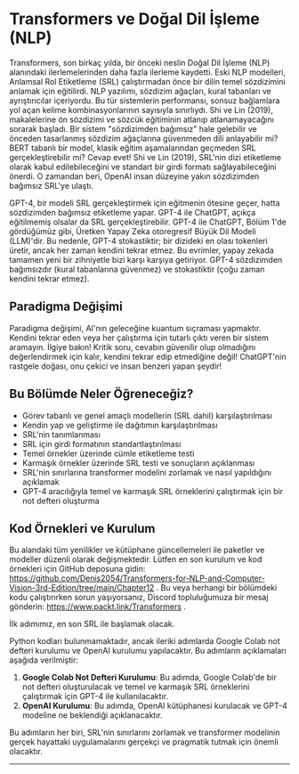 # Transformers ve Doğal Dil İşleme (NLP)

Transformers, son birkaç yılda, bir önceki neslin Doğal Dil İşleme (NLP) alanındaki ilerlemelerinden daha fazla ilerleme kaydetti. Eski NLP modelleri, Anlamsal Rol Etiketleme (SRL) çalıştırmadan önce bir dilin temel sözdizimini anlamak için eğitilirdi. NLP yazılımı, sözdizim ağaçları, kural tabanları ve ayrıştırıcılar içeriyordu. Bu tür sistemlerin performansı, sonsuz bağlamlara yol açan kelime kombinasyonlarının sayısıyla sınırlıydı. Shi ve Lin (2019), makalelerine ön sözdizimi ve sözcük eğitiminin atlanıp atlanamayacağını sorarak başladı. Bir sistem "sözdizimden bağımsız" hale gelebilir ve önceden tasarlanmış sözdizim ağaçlarına güvenmeden dili anlayabilir mi? BERT tabanlı bir model, klasik eğitim aşamalarından geçmeden SRL gerçekleştirebilir mi? Cevap evet! Shi ve Lin (2019), SRL'nin dizi etiketleme olarak kabul edilebileceğini ve standart bir girdi formatı sağlayabileceğini önerdi. O zamandan beri, OpenAI insan düzeyine yakın sözdizimden bağımsız SRL'ye ulaştı.

GPT-4, bir modeli SRL gerçekleştirmek için eğitmenin ötesine geçer, hatta sözdizimden bağımsız etiketleme yapar. GPT-4 ile ChatGPT, açıkça eğitilmemiş olsalar da SRL gerçekleştirebilir. GPT-4 ile ChatGPT, Bölüm 1'de gördüğümüz gibi, Üretken Yapay Zeka otoregresif Büyük Dil Modeli (LLM)'dir. Bu nedenle, GPT-4 stokastiktir; bir dizideki en olası tokenleri üretir, ancak her zaman kendini tekrar etmez. Bu evrimler, yapay zekada tamamen yeni bir zihniyetle bizi karşı karşıya getiriyor. GPT-4 sözdizimden bağımsızdır (kural tabanlarına güvenmez) ve stokastiktir (çoğu zaman kendini tekrar etmez).

## Paradigma Değişimi

Paradigma değişimi, AI'nın geleceğine kuantum sıçraması yapmaktır. Kendini tekrar eden veya her çalıştırma için tutarlı çıktı veren bir sistem aramayın. İlgiye bakın! Kritik soru, cevabın güvenilir olup olmadığını değerlendirmek için kalır, kendini tekrar edip etmediğine değil! ChatGPT'nin rastgele doğası, onu çekici ve insan benzeri yapan şeydir!

## Bu Bölümde Neler Öğreneceğiz?

- Görev tabanlı ve genel amaçlı modellerin (SRL dahil) karşılaştırılması
- Kendin yap ve geliştirme ile dağıtımın karşılaştırılması
- SRL'nin tanımlanması
- SRL için girdi formatının standartlaştırılması
- Temel örnekler üzerinde cümle etiketleme testi
- Karmaşık örnekler üzerinde SRL testi ve sonuçların açıklanması
- SRL'nin sınırlarına transformer modelini zorlamak ve nasıl yapıldığını açıklamak
- GPT-4 aracılığıyla temel ve karmaşık SRL örneklerini çalıştırmak için bir not defteri oluşturma

## Kod Örnekleri ve Kurulum

Bu alandaki tüm yenilikler ve kütüphane güncellemeleri ile paketler ve modeller düzenli olarak değişmektedir. Lütfen en son kurulum ve kod örnekleri için GitHub deposuna gidin: https://github.com/Denis2054/Transformers-for-NLP-and-Computer-Vision-3rd-Edition/tree/main/Chapter12 . Bu veya herhangi bir bölümdeki kodu çalıştırırken sorun yaşıyorsanız, Discord topluluğumuza bir mesaj gönderin: https://www.packt.link/Transformers .

İlk adımımız, en son SRL ile başlamak olacak.

Python kodları bulunmamaktadır, ancak ileriki adımlarda Google Colab not defteri kurulumu ve OpenAI kurulumu yapılacaktır. Bu adımların açıklamaları aşağıda verilmiştir:

1. **Google Colab Not Defteri Kurulumu**: Bu adımda, Google Colab'de bir not defteri oluşturulacak ve temel ve karmaşık SRL örneklerini çalıştırmak için GPT-4 ile kullanılacaktır.
2. **OpenAI Kurulumu**: Bu adımda, OpenAI kütüphanesi kurulacak ve GPT-4 modeline ne beklendiği açıklanacaktır.

Bu adımların her biri, SRL'nin sınırlarını zorlamak ve transformer modelinin gerçek hayattaki uygulamalarını gerçekçi ve pragmatik tutmak için önemli olacaktır.

---

